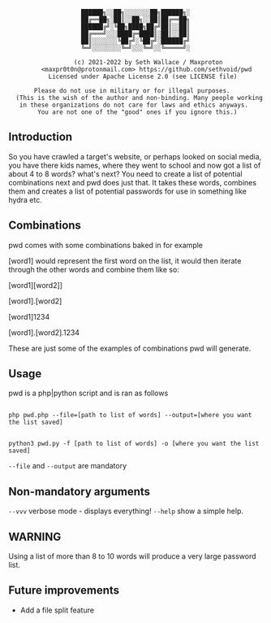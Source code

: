                         ██████╗░░██╗░░░░░░░██╗██████╗░
                        ██╔══██╗░██║░░██╗░░██║██╔══██╗
                        ██████╔╝░╚██╗████╗██╔╝██║░░██║
                        ██╔═══╝░░░████╔═████║░██║░░██║
                        ██║░░░░░░░╚██╔╝░╚██╔╝░██████╔╝
                        ╚═╝░░░░░░░░╚═╝░░░╚═╝░░╚═════╝░

                      (c) 2021-2022 by Seth Wallace / Maxproton
             <maxpr0t0n@protonmail.com> https://github.com/sethvoid/pwd
               Licensed under Apache License 2.0 (see LICENSE file)

           Please do not use in military or for illegal purposes.
      (This is the wish of the author and non-binding. Many people working
       in these organizations do not care for laws and ethics anyways.
            You are not one of the "good" ones if you ignore this.)

Introduction
------------
So you have crawled a target's website, or perhaps looked on social media, you have there kids names, where they went 
to school and now got a list of about 4 to 8 words? what's next? You need to create a list of potential combinations next
and pwd does just that. It takes these words, combines them and creates a list of potential passwords for use in something
like hydra etc. 

Combinations 
------------
pwd comes with some combinations baked in for example

[word1] would represent the first word on the list, it would then iterate through the other words and combine them like so:

[word1][word2]]

[word1].[word2]

[word1]1234

[word1].[word2].1234

These are just some of the examples of combinations pwd will generate. 

Usage
----
pwd is a php|python script and is ran as follows 

<code>
php pwd.php --file=[path to list of words] --output=[where you want the list saved] 

python3 pwd.py -f [path to list of words] -o [where you want the list saved]
</code>

<code>--file</code> and <code>--output</code> are mandatory

Non-mandatory arguments 
-----------------------
<code>--vvv</code> verbose mode - displays everything!
<code>--help</code> show a simple help. 

WARNING
-------
Using a list of more than 8 to 10 words will produce a very large password list.

Future improvements
-------------------
* Add a file split feature




